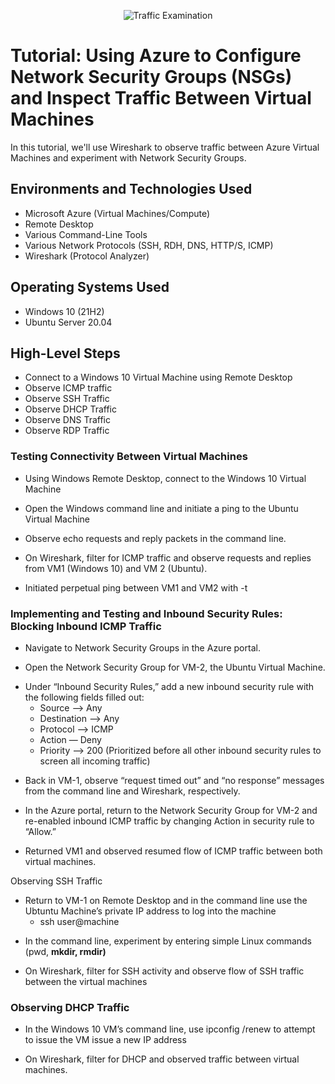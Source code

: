 <p align="center">
<img src="https://i.imgur.com/Ua7udoS.png" alt="Traffic Examination"/>
</p>

<h1>Tutorial: Using Azure to Configure Network Security Groups (NSGs) and Inspect Traffic Between Virtual Machines</h1>
In this tutorial, we'll use Wireshark to observe traffic between Azure Virtual Machines and experiment with Network Security Groups. <br />

<h2>Environments and Technologies Used</h2>

- Microsoft Azure (Virtual Machines/Compute)
- Remote Desktop
- Various Command-Line Tools
- Various Network Protocols (SSH, RDH, DNS, HTTP/S, ICMP)
- Wireshark (Protocol Analyzer)

<h2>Operating Systems Used </h2>

- Windows 10 (21H2)
- Ubuntu Server 20.04

<h2>High-Level Steps</h2>

- Connect to a Windows 10 Virtual Machine using Remote Desktop
- Observe ICMP traffic
- Observe SSH Traffic
- Observe DHCP Traffic
- Observe DNS Traffic
- Observe RDP Traffic

<!DOCTYPE html>
<html>
<head>
  <title>New Page</title>
</head>
<body>
  <h3>Testing Connectivity Between Virtual Machines</h3>
  <ul>
    <li>Using Windows Remote Desktop, connect to the Windows 10 Virtual Machine</li>
  </ul>
  <ul>
    <li>Open the Windows command line and initiate a ping to the Ubuntu Virtual Machine</li>
  </ul>
  <ul>
    <li>Observe echo requests and reply packets in the command line.</li>
  </ul>
  <ul>
    <li>On Wireshark, filter for ICMP traffic and observe requests and replies from VM1 (Windows 10) and VM 2 (Ubuntu).</li>
  </ul>
  <ul>
    <li>Initiated perpetual ping between VM1 and VM2 with -t</li>
  </ul>
  <h3>Implementing and Testing and Inbound Security Rules: Blocking Inbound ICMP Traffic</h3>
  <ul>
    <li>Navigate to Network Security Groups in the Azure portal.</li>
  </ul>
  <ul>
    <li>Open the Network Security Group for VM-2, the Ubuntu Virtual Machine.</li>
  </ul>
  <ul>
    <li>Under “Inbound Security Rules,” add a new inbound security rule with the following fields filled out:
      <ul>
        <li>Source —&gt; Any</li>
      </ul>
      <ul>
        <li>Destination —&gt; Any</li>
      </ul>
      <ul>
        <li>Protocol —&gt; ICMP</li>
      </ul>
      <ul>
        <li>Action — Deny</li>
      </ul>
      <ul>
        <li>Priority —&gt; 200 (Prioritized before all other inbound security rules to screen all incoming traffic)</li>
      </ul>
    </li>
  </ul>
  <ul>
    <li>Back in VM-1, observe “request timed out” and “no response” messages from the command line and Wireshark, respectively.</li>
  </ul>
  <ul>
    <li>In the Azure portal, return to the Network Security Group for VM-2 and re-enabled inbound ICMP traffic by changing Action in security rule to “Allow.”</li>
  </ul>
  <ul>
    <li>Returned VM1 and observed resumed flow of ICMP traffic between both virtual machines.</li>
  </ul>
  <p>Observing SSH Traffic</p>
  <ul>
    <li>Return to VM-1 on Remote Desktop and in the command line use the Ubtuntu Machine’s private IP address to log into the machine
      <ul>
        <li>ssh user@machine</li>
      </ul>
    </li>
  </ul>
  <ul>
    <li>In the command line, experiment by entering simple Linux commands (pwd, <strong>mkdir, rmdir)</strong></li>
  </ul>
  <ul>
    <li>On Wireshark, filter for SSH activity and observe flow of SSH traffic between the virtual machines</li>
  </ul>
  <h3>Observing DHCP Traffic</h3>
  <ul>
    <li>In the Windows 10 VM’s command line, use ipconfig /renew to attempt to issue the VM issue a new IP address</li>
  </ul>
  <ul>
    <li>On Wireshark, filter for DHCP and observed traffic between virtual machines.</li>
  </ul>
</body>
</html>
